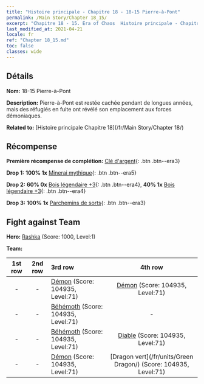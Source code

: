 ```yaml
---
title: "Histoire principale - Chapitre 18 - 18-15 Pierre-à-Pont"
permalink: /Main Story/Chapter 18_15/
excerpt: "Chapitre 18 - 15. Era of Chaos  Histoire principale - Chapitre 18_15. 18-15 Pierre-à-Pont"
last_modified_at: 2021-04-21
locale: fr
ref: "Chapter 18_15.md"
toc: false
classes: wide
---
```


## Détails

 **Nom:** 18-15 Pierre-à-Pont

 **Description:** Pierre-à-Pont est restée cachée pendant de longues années, mais des réfugiés en fuite ont révélé son emplacement aux forces démoniaques.

 **Related to:** [Histoire principale Chapitre 18](/fr/Main Story/Chapter 18/)

## Récompense

 **Première récompense de complétion:** [Clé d'argent](/fr/Items/con_693/){: .btn .btn--era3}

 **Drop 1:** **100% 1x** [Minerai mythique](/fr/Items/mat_61/){: .btn .btn--era5}

 **Drop 2:** **60% 0x** [Bois légendaire +3](/fr/Items/mat_55/){: .btn .btn--era4}, **40% 1x** [Bois légendaire +3](/fr/Items/mat_55/){: .btn .btn--era4}

 **Drop 3:** **100% 1x** [Parchemins de sorts](/fr/Items/con_694/){: .btn .btn--era3}


## Fight against Team
 **Hero:** [Rashka](/fr/heroes/Rashka/) (Score: 1000, Level:1)

 **Team:**


  | 1st row | 2nd row | 3rd row | 4th row |
  |:----:|:----:|:----|:----:|
  | - | - | [Démon](/fr/units/Demon/) (Score: 104935, Level:71)  | [Démon](/fr/units/Demon/) (Score: 104935, Level:71)  |
  | - | - | [Béhémoth](/fr/units/Behemoth/) (Score: 104935, Level:71)  | - |
  | - | - | [Béhémoth](/fr/units/Behemoth/) (Score: 104935, Level:71)  | [Diable](/fr/units/Devil/) (Score: 104935, Level:71)  |
  | - | - | [Démon](/fr/units/Demon/) (Score: 104935, Level:71)  | [Dragon vert](/fr/units/Green Dragon/) (Score: 104935, Level:71)  |


